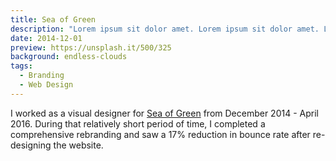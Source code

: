 ```yaml
---
title: Sea of Green
description: "Lorem ipsum sit dolor amet. Lorem ipsum sit dolor amet. Lorem ipsum sit dolor amet. Lorem ipsum sit dolor amet. Lorem ipsum sit dolor amet. Lorem ipsum sit dolor amet."
date: 2014-12-01
preview: https://unsplash.it/500/325
background: endless-clouds
tags:
  - Branding
  - Web Design
---
```


I worked as a visual designer for [Sea of Green](http://sea-of-green.com) from December 2014 - April 2016. During that relatively short period of time, I completed a comprehensive rebranding and saw a 17% reduction in bounce rate after re-designing the website.
